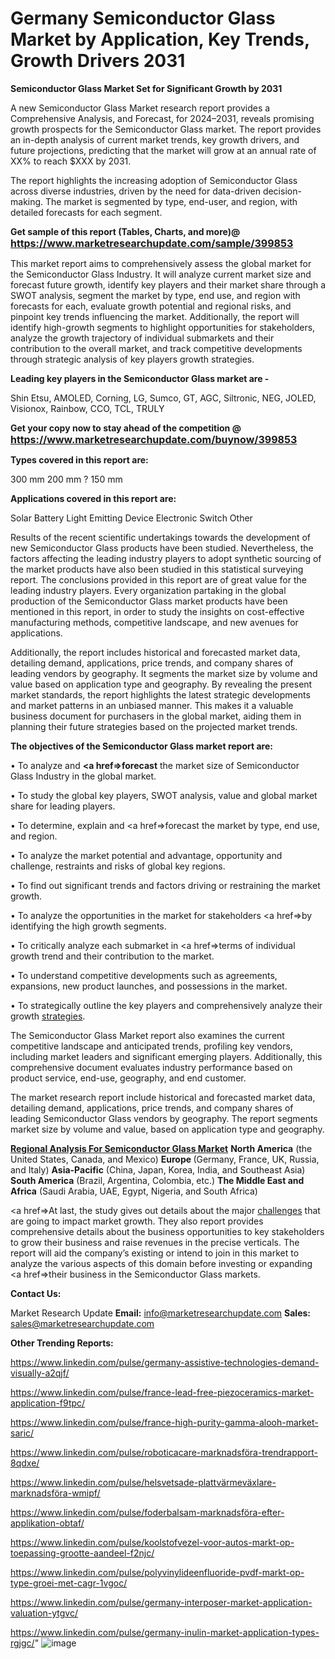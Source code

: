# Germany Semiconductor Glass Market by Application, Key Trends, Growth Drivers 2031

<strong>Semiconductor Glass Market Set for Significant Growth by 2031</strong>

A new Semiconductor Glass Market research report provides a Comprehensive Analysis, and Forecast, for 2024–2031, reveals promising growth prospects for the Semiconductor Glass market. The report provides an in-depth analysis of current market trends, key growth drivers, and future projections, predicting that the market will grow at an annual rate of XX% to reach $XXX by 2031.

The report highlights the increasing adoption of Semiconductor Glass across diverse industries, driven by the need for data-driven decision-making. The market is segmented by type, end-user, and region, with detailed forecasts for each segment.

<strong>Get sample of this report (Tables, Charts, and more)@ <a href=https://www.marketresearchupdate.com/sample/399853><font size=3 color=#0000ff>https://www.marketresearchupdate.com/sample/399853</font></a></strong>

This market report aims to comprehensively assess the global market for the Semiconductor Glass Industry. It will analyze current market size and forecast future growth, identify key players and their market share through a SWOT analysis, segment the market by type, end use, and region with forecasts for each, evaluate growth potential and regional risks, and pinpoint key trends influencing the market. Additionally, the report will identify high-growth segments to highlight opportunities for stakeholders, analyze the growth trajectory of individual submarkets and their contribution to the overall market, and track competitive developments through strategic analysis of key players growth strategies.

<strong>Leading key players in the Semiconductor Glass market are -</strong>

Shin Etsu, AMOLED, Corning, LG, Sumco, GT, AGC, Siltronic, NEG, JOLED, Visionox, Rainbow, CCO, TCL, TRULY

<strong>Get your copy now to stay ahead of the competition @ <a href=https://www.marketresearchupdate.com/buynow/399853><font size=3 color=#0000ff>https://www.marketresearchupdate.com/buynow/399853</font></a></strong>

<strong>Types covered in this report are:</strong>

300 mm
200 mm
? 150 mm

<strong>Applications covered in this report are:</strong>

Solar Battery
Light Emitting Device
Electronic Switch
Other

Results of the recent scientific undertakings towards the development of new Semiconductor Glass products have been studied. Nevertheless, the factors affecting the leading industry players to adopt synthetic sourcing of the market products have also been studied in this statistical surveying report. The conclusions provided in this report are of great value for the leading industry players. Every organization partaking in the global production of the Semiconductor Glass market products have been mentioned in this report, in order to study the insights on cost-effective manufacturing methods, competitive landscape, and new avenues for applications.

Additionally, the report includes historical and forecasted market data, detailing demand, applications, price trends, and company shares of leading vendors by geography. It segments the market size by volume and value based on application type and geography. By revealing the present market standards, the report highlights the latest strategic developments and market patterns in an unbiased manner. This makes it a valuable business document for purchasers in the global market, aiding them in planning their future strategies based on the projected market trends.

<strong>The objectives of the Semiconductor Glass market report are:</strong>

• To analyze and <strong><a href=><strong>forecast</strong></a></strong> the market size of Semiconductor Glass Industry in the global market.

• To study the global key players, SWOT analysis, value and global market share for leading players.

• To determine, explain and <a href=>forecast</a> the market by type, end use, and region.

• To analyze the market potential and advantage, opportunity and challenge, restraints and risks of global key regions.

• To find out significant trends and factors driving or restraining the market growth.

• To analyze the opportunities in the market for stakeholders <a href=>by</a> identifying the high growth segments.

• To critically analyze each submarket in <a href=>terms</a> of individual growth trend and their contribution to the market.

• To understand competitive developments such as agreements, expansions, new product launches, and possessions in the market.

• To strategically outline the key players and comprehensively analyze their growth <a href=ASDF881288>strategies</a>.

The Semiconductor Glass Market report also examines the current competitive landscape and anticipated trends, profiling key vendors, including market leaders and significant emerging players. Additionally, this comprehensive document evaluates industry performance based on product service, end-use, geography, and end customer.

The market research report include historical and forecasted market data, detailing demand, applications, price trends, and company shares of leading Semiconductor Glass vendors by geography. The report segments market size by volume and value, based on application type and geography.

<strong><u><b>Regional Analysis For Semiconductor Glass Market</b></u></strong>
<strong><b>North America</b></strong> (the United States, Canada, and Mexico)
<strong><b>Europe </b></strong>(Germany, France, UK, Russia, and Italy)
<strong><b>Asia-Pacific</b></strong> (China, Japan, Korea, India, and Southeast Asia)
<strong><b>South America</b></strong> (Brazil, Argentina, Colombia, etc.)
<strong><b>The Middle East and Africa</b></strong> (Saudi Arabia, UAE, Egypt, Nigeria, and South Africa)

<a href=>At last,</a> the study gives out details about the major <a href=ASDF991299>challenges</a> that are going to impact market growth. They also report provides comprehensive details about the business opportunities to key stakeholders to grow their business and raise revenues in the precise verticals. The report will aid the company’s existing or intend to join in this market to analyze the various aspects of this domain before investing or expanding <a href=>their</a> business in the Semiconductor Glass markets.

<strong>Contact Us:</strong>

Market Research Update
<strong>Email:</strong> info@marketresearchupdate.com
<strong>Sales:</strong> sales@marketresearchupdate.com

<strong>Other Trending Reports:</strong>

<a href=https://www.linkedin.com/pulse/germany-assistive-technologies-demand-visually-a2qjf/>https://www.linkedin.com/pulse/germany-assistive-technologies-demand-visually-a2qjf/</a>

<a href=https://www.linkedin.com/pulse/france-lead-free-piezoceramics-market-application-f9tpc/>https://www.linkedin.com/pulse/france-lead-free-piezoceramics-market-application-f9tpc/</a>

<a href=https://www.linkedin.com/pulse/france-high-purity-gamma-alooh-market-saric/>https://www.linkedin.com/pulse/france-high-purity-gamma-alooh-market-saric/</a>

<a href=https://www.linkedin.com/pulse/roboticacare-marknadsföra-trendrapport-8qdxe/>https://www.linkedin.com/pulse/roboticacare-marknadsföra-trendrapport-8qdxe/</a>

<a href=https://www.linkedin.com/pulse/helsvetsade-plattvärmeväxlare-marknadsföra-wmipf/>https://www.linkedin.com/pulse/helsvetsade-plattvärmeväxlare-marknadsföra-wmipf/</a>

<a href=https://www.linkedin.com/pulse/foderbalsam-marknadsföra-efter-applikation-obtaf/>https://www.linkedin.com/pulse/foderbalsam-marknadsföra-efter-applikation-obtaf/</a>

<a href=https://www.linkedin.com/pulse/koolstofvezel-voor-autos-markt-op-toepassing-grootte-aandeel-f2njc/>https://www.linkedin.com/pulse/koolstofvezel-voor-autos-markt-op-toepassing-grootte-aandeel-f2njc/</a>

<a href=https://www.linkedin.com/pulse/polyvinylideenfluoride-pvdf-markt-op-type-groei-met-cagr-1vgoc/>https://www.linkedin.com/pulse/polyvinylideenfluoride-pvdf-markt-op-type-groei-met-cagr-1vgoc/</a>

<a href=https://www.linkedin.com/pulse/germany-interposer-market-application-valuation-ytgvc/>https://www.linkedin.com/pulse/germany-interposer-market-application-valuation-ytgvc/</a>

<a href=https://www.linkedin.com/pulse/germany-inulin-market-application-types-rgjgc/>https://www.linkedin.com/pulse/germany-inulin-market-application-types-rgjgc/</a>"
![image](https://github.com/user-attachments/assets/ed73b3ac-3f72-45bf-821c-d7f33f81f7dd)
